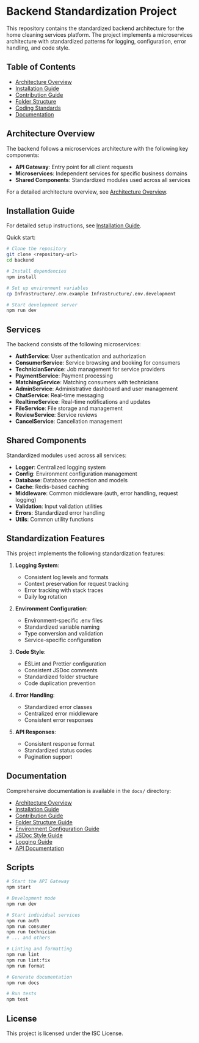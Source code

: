 # Backend Standardization Project

This repository contains the standardized backend architecture for the home cleaning services platform. The project implements a microservices architecture with standardized patterns for logging, configuration, error handling, and code style.

## Table of Contents

- [Architecture Overview](#architecture-overview)
- [Installation Guide](#installation-guide)
- [Contribution Guide](#contribution-guide)
- [Folder Structure](#folder-structure)
- [Coding Standards](#coding-standards)
- [Documentation](#documentation)

## Architecture Overview

The backend follows a microservices architecture with the following key components:

- **API Gateway**: Entry point for all client requests
- **Microservices**: Independent services for specific business domains
- **Shared Components**: Standardized modules used across all services

For a detailed architecture overview, see [Architecture Overview](./docs/architecture/architecture-overview.md).

## Installation Guide

For detailed setup instructions, see [Installation Guide](./docs/installation-guide.md).

Quick start:

```bash
# Clone the repository
git clone <repository-url>
cd backend

# Install dependencies
npm install

# Set up environment variables
cp Infrastructure/.env.example Infrastructure/.env.development

# Start development server
npm run dev
```

## Services

The backend consists of the following microservices:

- **AuthService**: User authentication and authorization
- **ConsumerService**: Service browsing and booking for consumers
- **TechnicianService**: Job management for service providers
- **PaymentService**: Payment processing
- **MatchingService**: Matching consumers with technicians
- **AdminService**: Administrative dashboard and user management
- **ChatService**: Real-time messaging
- **RealtimeService**: Real-time notifications and updates
- **FileService**: File storage and management
- **ReviewService**: Service reviews
- **CancelService**: Cancellation management

## Shared Components

Standardized modules used across all services:

- **Logger**: Centralized logging system
- **Config**: Environment configuration management
- **Database**: Database connection and models
- **Cache**: Redis-based caching
- **Middleware**: Common middleware (auth, error handling, request logging)
- **Validation**: Input validation utilities
- **Errors**: Standardized error handling
- **Utils**: Common utility functions

## Standardization Features

This project implements the following standardization features:

1. **Logging System**:
   - Consistent log levels and formats
   - Context preservation for request tracking
   - Error tracking with stack traces
   - Daily log rotation

2. **Environment Configuration**:
   - Environment-specific .env files
   - Standardized variable naming
   - Type conversion and validation
   - Service-specific configuration

3. **Code Style**:
   - ESLint and Prettier configuration
   - Consistent JSDoc comments
   - Standardized folder structure
   - Code duplication prevention

4. **Error Handling**:
   - Standardized error classes
   - Centralized error middleware
   - Consistent error responses

5. **API Responses**:
   - Consistent response format
   - Standardized status codes
   - Pagination support

## Documentation

Comprehensive documentation is available in the `docs/` directory:

- [Architecture Overview](./docs/architecture/architecture-overview.md)
- [Installation Guide](./docs/installation-guide.md)
- [Contribution Guide](./docs/contribution-guide.md)
- [Folder Structure Guide](./docs/folder-structure.md)
- [Environment Configuration Guide](./docs/env-config-guide.md)
- [JSDoc Style Guide](./docs/jsdoc-guide.md)
- [Logging Guide](./docs/logging-guide.md)
- [API Documentation](./docs/api/README.md)

## Scripts

```bash
# Start the API Gateway
npm start

# Development mode
npm run dev

# Start individual services
npm run auth
npm run consumer
npm run technician
# ... and others

# Linting and formatting
npm run lint
npm run lint:fix
npm run format

# Generate documentation
npm run docs

# Run tests
npm test
```

## License

This project is licensed under the ISC License.